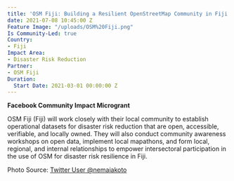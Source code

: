 ```yaml
---
title: 'OSM Fiji: Building a Resilient OpenStreetMap Community in Fiji'
date: 2021-07-08 10:45:00 Z
Feature Image: "/uploads/OSM%20Fiji.png"
Is Community-Led: true
Country:
- Fiji
Impact Area:
- Disaster Risk Reduction
Partner:
- OSM Fiji
Duration:
  Start Date: 2021-03-01 00:00:00 Z
---
```


**Facebook Community Impact Microgrant**

OSM Fiji (Fiji) will work closely with their local community to establish operational datasets for disaster risk reduction that are open, accessible, verifiable, and locally owned. They will also conduct community awareness workshops on open data, implement local mapathons, and form local, regional, and internal relationships to empower intersectoral participation in the use of OSM for disaster risk resilience in Fiji.

Photo Source: [Twitter User @nemaiakoto](https://twitter.com/nemaiakoto/status/1329608218247458816)